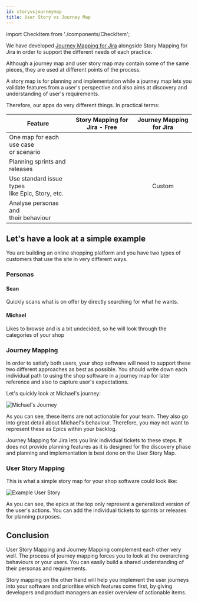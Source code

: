 ```yaml
---
id: storyvsjourneymap
title: User Story vs Journey Map
---
```


import CheckItem from './components/CheckItem';

We have developed [Journey Mapping for Jira](https://journeymapping.app) alongside Story Mapping for Jira
in order to support the different needs of each practice.

Although a journey map and user story map may contain
some of the same pieces, they are used at different points of the process.

A story map is for planning and implementation while a journey map lets you validate
features from a user's perspective and also aims at discovery and understanding of user's requirements.

Therefore, our apps do very different things. In practical terms:

| Feature        |      Story Mapping for Jira - Free      |   Journey Mapping for Jira |
| ------------- | :-----------: | :-----------: |
| One map for each use case<br /> or scenario     | <CheckItem isX /> |  <CheckItem /> |
| Planning sprints and releases     | <CheckItem /> |  <CheckItem isX /> |
| Use standard issue types <br />like Epic, Story, etc.    |    <CheckItem />    |   Custom |
| Analyse personas and<br /> their behaviour |   <CheckItem isX />     |    <CheckItem />  |

## Let's have a look at a simple example

You are building an online shopping platform and you have two types of customers
that use the site in very different ways.

### Personas
#### Sean
Quickly scans what is on offer by directly searching for what he wants.
#### Michael
Likes to browse and is a bit undecided, so he will look through the categories of your shop

### Journey Mapping

In order to satisfy both users, your shop software will need to support these two different approaches as best as possible.
You should write down each individual path to using the shop software in a journey map for later reference
and also to capture user's expectations.

Let's quickly look at Michael's journey:

![Michael's Journey](/img/journey-michael.png)

As you can see, these items are not actionable for your team.
They also go into great detail about Michael's behaviour. Therefore, you
may not want to represent these as Epics within your backlog.

Journey Mapping for Jira lets you link individual tickets to these steps.
It does not provide planning features as it is designed for the discovery phase and planning
and implementation is best done on the User Story Map.

### User Story Mapping

This is what a simple story map for your shop software could look like:

![Example User Story](/img/story-map-example.png)

As you can see, the epics at the top only represent a generalized version of the user's actions.
You can add the individual tickets to sprints or releases for planning purposes.

## Conclusion

User Story Mapping and Journey Mapping complement each other very well.
The process of journey mapping forces you to look at the overarching behaviours or your users.
You can easily build a shared understanding of their personas and requirements.

Story mapping on the other hand will help you implement the user journeys into your software and prioritise
which features come first, by giving developers and product managers an easier overview of actionable items.

